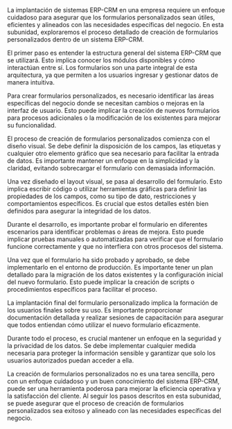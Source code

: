 La implantación de sistemas ERP-CRM en una empresa requiere un enfoque cuidadoso para asegurar que los formularios personalizados sean útiles, eficientes y alineados con las necesidades específicas del negocio. En esta subunidad, exploraremos el proceso detallado de creación de formularios personalizados dentro de un sistema ERP-CRM.

El primer paso es entender la estructura general del sistema ERP-CRM que se utilizará. Esto implica conocer los módulos disponibles y cómo interactúan entre sí. Los formularios son una parte integral de esta arquitectura, ya que permiten a los usuarios ingresar y gestionar datos de manera intuitiva.

Para crear formularios personalizados, es necesario identificar las áreas específicas del negocio donde se necesitan cambios o mejoras en la interfaz de usuario. Esto puede implicar la creación de nuevos formularios para procesos adicionales o la modificación de los existentes para mejorar su funcionalidad.

El proceso de creación de formularios personalizados comienza con el diseño visual. Se debe definir la disposición de los campos, las etiquetas y cualquier otro elemento gráfico que sea necesario para facilitar la entrada de datos. Es importante mantener un enfoque en la simplicidad y la claridad, evitando sobrecargar el formulario con demasiada información.

Una vez diseñado el layout visual, se pasa al desarrollo del formulario. Esto implica escribir código o utilizar herramientas gráficas para definir las propiedades de los campos, como su tipo de dato, restricciones y comportamientos específicos. Es crucial que estos detalles estén bien definidos para asegurar la integridad de los datos.

Durante el desarrollo, es importante probar el formulario en diferentes escenarios para identificar problemas o áreas de mejora. Esto puede implicar pruebas manuales o automatizadas para verificar que el formulario funcione correctamente y que no interfiera con otros procesos del sistema.

Una vez que el formulario ha sido probado y aprobado, se debe implementarlo en el entorno de producción. Es importante tener un plan detallado para la migración de los datos existentes y la configuración inicial del nuevo formulario. Esto puede implicar la creación de scripts o procedimientos específicos para facilitar el proceso.

La implantación final del formulario personalizado implica la formación de los usuarios finales sobre su uso. Es importante proporcionar documentación detallada y realizar sesiones de capacitación para asegurar que todos entiendan cómo utilizar el nuevo formulario eficazmente.

Durante todo el proceso, es crucial mantener un enfoque en la seguridad y la privacidad de los datos. Se debe implementar cualquier medida necesaria para proteger la información sensible y garantizar que solo los usuarios autorizados puedan acceder a ella.

La creación de formularios personalizados no es una tarea sencilla, pero con un enfoque cuidadoso y un buen conocimiento del sistema ERP-CRM, puede ser una herramienta poderosa para mejorar la eficiencia operativa y la satisfacción del cliente. Al seguir los pasos descritos en esta subunidad, se puede asegurar que el proceso de creación de formularios personalizados sea exitoso y alineado con las necesidades específicas del negocio.
